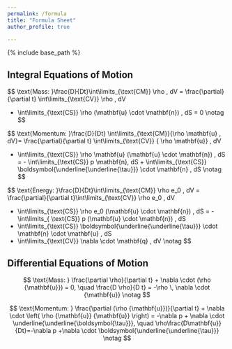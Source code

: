 ```yaml
---
permalink: /formula
title: "Formula Sheet"
author_profile: true

---
```

{% include base_path %}

## Integral Equations of Motion 

$$ 
\text{Mass: }\frac{D}{Dt}\int\limits_{\text{CM}} \rho \, dV = \frac{\partial}{\partial t}
\int\limits_{\text{CV}} \rho \, dV 
+ \int\limits_{\text{CS}} \rho (\mathbf{u} \cdot \mathbf{n}) \, dS = 0 \notag
$$

$$
\text{Momentum: }\frac{D}{Dt} \int\limits_{\text{CM}}{\rho \mathbf{u} \, dV}= \frac{\partial}{\partial t}
\int\limits_{\text{CV}} { \rho \mathbf{u}} \, dV 
+ \int\limits_{\text{CS}} \rho \mathbf{u} (\mathbf{u} \cdot \mathbf{n}) \, dS 
= - \int\limits_{\text{CS}} p  \mathbf{n}\, dS + \int\limits_{\text{CS}} \boldsymbol{\underline{\underline{\tau}}} \cdot \mathbf{n} \, dS \notag
$$

$$
\text{Energy: }\frac{D}{Dt}\int\limits_{\text{CM}} \rho e_0 \, dV
= \frac{\partial}{\partial t}\int\limits_{\text{CV}} \rho e_0 \, dV 
+ \int\limits_{\text{CS}} \rho e_0 (\mathbf{u} \cdot \mathbf{n}) \, dS
= - \int\limits_{ \text{CS}} p (\mathbf{u} \cdot \mathbf{n}) \, dS 
+ \int\limits_{\text{CS}} \boldsymbol{\underline{\underline{\tau}}} \cdot \mathbf{n} \cdot \mathbf{u} \, dS 
+ \int\limits_{\text{CV}} \nabla \cdot \mathbf{q} \, dV \notag
$$

## Differential Equations of Motion 

$$
\text{Mass: }
\frac{\partial \rho}{\partial t} + \nabla \cdot (\rho {\mathbf{u}}) = 0, \quad
\frac{D \rho}{D t} = -\rho \, \nabla \cdot {\mathbf{u}} \notag
$$

$$
\text{Momentum: }
\frac{\partial (\rho {\mathbf{u}})}{\partial t} + \nabla \cdot \left( \rho {\mathbf{u}} {\mathbf{u}} \right) = -\nabla p + \nabla \cdot \underline{\underline{\boldsymbol{\tau}}}, \quad \rho\frac{D\mathbf{u}}{Dt}=-\nabla p +\nabla \cdot \boldsymbol{\underline{\underline{\tau}}} \notag
$$ 
